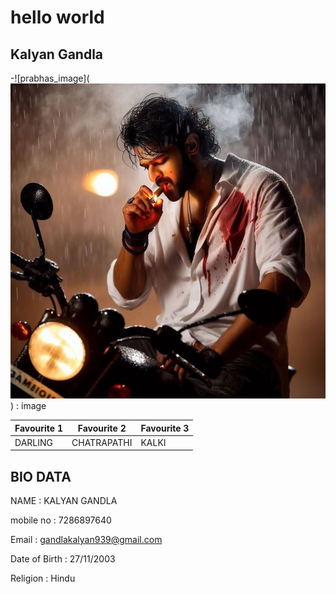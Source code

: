# hello world

## Kalyan Gandla



-![prabhas_image](![alt text](image-1.png)) : image

| Favourite 1 | Favourite 2 | Favourite 3 |
| ----------- | ----------- | ----------- |
| DARLING  | CHATRAPATHI | KALKI |



## BIO DATA

NAME : KALYAN GANDLA

mobile no : 7286897640

Email : gandlakalyan939@gmail.com

Date of Birth : 27/11/2003

Religion : Hindu












